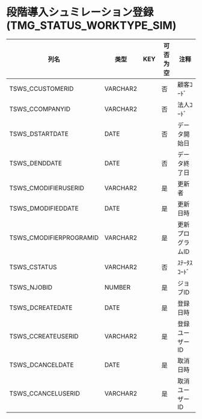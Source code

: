 # 段階導入シュミレーション登録(TMG_STATUS_WORKTYPE_SIM)
| 列名   | 类型   | KEY  | 可否为空 | 注释   |
| ---- | ---- | ---- | ---- | ---- |
|TSWS_CCUSTOMERID|VARCHAR2||否|顧客ｺｰﾄﾞ|
|TSWS_CCOMPANYID|VARCHAR2||否|法人ｺｰﾄﾞ|
|TSWS_DSTARTDATE|DATE||否|データ開始日|
|TSWS_DENDDATE|DATE||否|データ終了日|
|TSWS_CMODIFIERUSERID|VARCHAR2||是|更新者|
|TSWS_DMODIFIEDDATE|DATE||是|更新日時|
|TSWS_CMODIFIERPROGRAMID|VARCHAR2||是|更新プログラムID|
|TSWS_CSTATUS|VARCHAR2||否|ｽﾃｰﾀｽｺｰﾄﾞ|
|TSWS_NJOBID|NUMBER||是|ジョブID|
|TSWS_DCREATEDATE|DATE||是|登録日時|
|TSWS_CCREATEUSERID|VARCHAR2||是|登録ユーザーID|
|TSWS_DCANCELDATE|DATE||是|取消日時|
|TSWS_CCANCELUSERID|VARCHAR2||是|取消ユーザーID|
